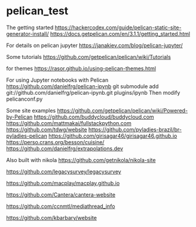 # pelican_test

The getting started
https://hackercodex.com/guide/pelican-static-site-generator-install/
https://docs.getpelican.com/en/3.1.1/getting_started.html

For details on pelican jupyter
https://janakiev.com/blog/pelican-jupyter/

Some tutorials
https://github.com/getpelican/pelican/wiki/Tutorials

for themes
https://rasor.github.io/using-pelican-themes.html


For using Jupyter notebooks with Pelican
https://github.com/danielfrg/pelican-ipynb
git submodule add git://github.com/danielfrg/pelican-ipynb.git plugins/ipynb
Then modify pelicanconf.py

Some site examples
https://github.com/getpelican/pelican/wiki/Powered-by-Pelican
https://github.com/buddycloud/buddycloud.com
https://github.com/mattmakai/fullstackpython.com
https://github.com/tdwg/website
https://github.com/pyladies-brazil/br-pyladies-pelican
https://github.com/girisagar46/girisagar46.github.io
https://perso.crans.org/besson/cuisine/
https://github.com/danielfrg/extrapolations.dev


Also built with nikola
https://github.com/getnikola/nikola-site

https://github.com/legacysurvey/legacysurvey

https://github.com/macplay/macplay.github.io

https://github.com/Cantera/cantera-website

https://github.com/ccnmtl/mediathread_info

https://github.com/kbarbary/website
